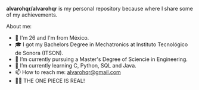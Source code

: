 **alvarohqr/alvarohqr** is my personal repository because where I share some of my achievements.

About me:

- 📍 I'm 26 and I'm from México.
- 🎓 I got my Bachelors Degree in Mechatronics at Instituto Tecnológico de Sonora (ITSON).
- 🔭 I’m currently pursuing a Master's Degree of Sciencie in Engineering.
- 🌱 I’m currently learning C, Python, SQL and Java.   
- 📫 How to reach me: alvarohqr@gmail.com
- 🏴‍☠️ THE ONE PIECE IS REAL!

